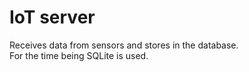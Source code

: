 # IoT server

Receives data from sensors and stores in the database.  
For the time being SQLite is used.  
